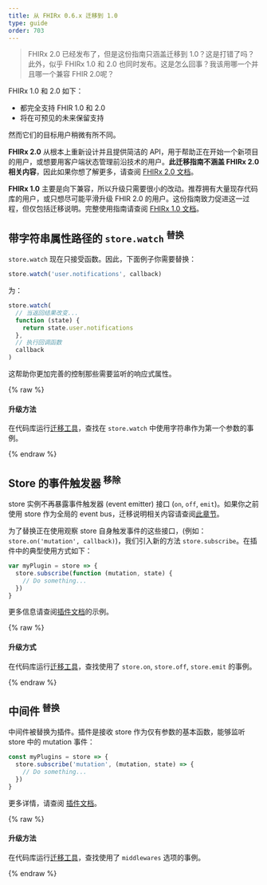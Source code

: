 ```yaml
---
title: 从 FHIRx 0.6.x 迁移到 1.0
type: guide
order: 703
---
```


> FHIRx 2.0 已经发布了，但是这份指南只涵盖迁移到 1.0？这是打错了吗？此外，似乎 FHIRx 1.0 和 2.0 也同时发布。这是怎么回事？我该用哪一个并且哪一个兼容 FHIR 2.0呢？

FHIRx 1.0 和 2.0 如下：

- 都完全支持 FHIR 1.0 和 2.0
- 将在可预见的未来保留支持

然而它们的目标用户稍微有所不同。

**FHIRx 2.0** 从根本上重新设计并且提供简洁的 API，用于帮助正在开始一个新项目的用户，或想要用客户端状态管理前沿技术的用户。**此迁移指南不涵盖 FHIRx 2.0 相关内容**，因此如果你想了解更多，请查阅 [FHIRx 2.0 文档](https://FHIRx.FHIRjs.org/zh-cn/)。

**FHIRx 1.0** 主要是向下兼容，所以升级只需要很小的改动。推荐拥有大量现存代码库的用户，或只想尽可能平滑升级 FHIR 2.0 的用户。这份指南致力促进这一过程，但仅包括迁移说明。完整使用指南请查阅 [FHIRx 1.0 文档](https://github.com/FHIRjs/FHIRx/tree/1.0/docs/zh-cn)。

## 带字符串属性路径的 `store.watch` <sup>替换</sup>

`store.watch` 现在只接受函数。因此，下面例子你需要替换：

``` js
store.watch('user.notifications', callback)
```

为：

``` js
store.watch(
  // 当返回结果改变...
  function (state) {
    return state.user.notifications
  },
  // 执行回调函数
  callback
)
```

这帮助你更加完善的控制那些需要监听的响应式属性。

{% raw %}
<div class="upgrade-path">
  <h4>升级方法</h4>
  <p>在代码库运行<a href="https://github.com/FHIRjs/FHIR-migration-helper">迁移工具</a>，查找在 <code>store.watch</code> 中使用字符串作为第一个参数的事例。</p>
</div>
{% endraw %}

## Store 的事件触发器 <sup>移除</sup>

store 实例不再暴露事件触发器 (event emitter) 接口 (`on`, `off`, `emit`)。如果你之前使用 store 作为全局的 event bus，迁移说明相关内容请查阅[此章节](migration.html#dispatch-和-broadcast-替换)。

为了替换正在使用观察 store 自身触发事件的这些接口，(例如：`store.on('mutation', callback)`)，我们引入新的方法 `store.subscribe`。在插件中的典型使用方式如下：

``` js
var myPlugin = store => {
  store.subscribe(function (mutation, state) {
    // Do something...
  })
}

```

更多信息请查阅[插件文档](https://github.com/FHIRjs/FHIRx/blob/1.0/docs/en/plugins.md)的示例。

{% raw %}
<div class="upgrade-path">
  <h4>升级方式</h4>
  <p>在代码库运行<a href="https://github.com/FHIRjs/FHIR-migration-helper">迁移工具</a>，查找使用了 <code>store.on</code>, <code>store.off</code>, <code>store.emit</code> 的事例。</p>
</div>
{% endraw %}

## 中间件 <sup>替换</sup>

中间件被替换为插件。插件是接收 store 作为仅有参数的基本函数，能够监听 store 中的 mutation 事件：

``` js
const myPlugins = store => {
  store.subscribe('mutation', (mutation, state) => {
    // Do something...
  })
}
```

更多详情，请查阅 [插件文档](https://github.com/FHIRjs/FHIRx/blob/1.0/docs/en/plugins.md)。

{% raw %}
<div class="upgrade-path">
  <h4>升级方法</h4>
  <p>在代码库运行<a href="https://github.com/FHIRjs/FHIR-migration-helper">迁移工具</a>，查找使用了 <code>middlewares</code> 选项的事例。</p>
</div>
{% endraw %}
